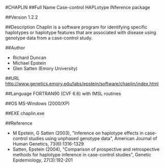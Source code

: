#CHAPLIN
##Full Name
Case-control HAPLotype INference package

##Version
1.2.2

##Description
Chaplin is a software program for identifying specific haplotypes or haplotype features that are associated with disease using genotype data from a case-control study.

##Author
* Richard Duncan
* Michael Epstein
* Glen Satten (Emory University)

##URL
http://www.genetics.emory.edu/labs/epstein/software/chaplin/index.html

##Language
FORTRAN90 (CVF 6.6) with IMSL routines

##OS
MS-Windows (2000/XP)

##EXE
chaplin.exe

##Reference
* M Epstein, G Satten (2003), "Inference on haplotype effects in case-control studies using unphased genotype data", American Journal of Human Genetics, 73(6):1316-1329
* Satten, Epstein (2004), "Comparison of prospective and retrospective methods for haplotype inference in case-control studies", Genetic Epidemiology, 27(3):192-201

